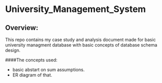 # University_Management_System

## Overview:
This repo contains my case study and analysis document made for basic university managment database with basic concepts of database schema design.

####The concepts used:
* basic abstart on sum assumptions.
* ER diagram of that.
